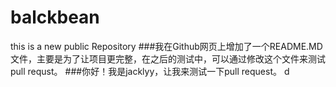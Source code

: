 # balckbean
this is a new public Repository
###我在Github网页上增加了一个README.MD文件，主要是为了让项目更完整，在之后的测试中，可以通过修改这个文件来测试pull requst。
###你好！我是jacklyy，让我来测试一下pull request。
d